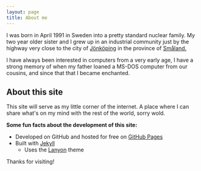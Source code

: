 ```yaml
---
layout: page
title: About me
---
```


I was born in April 1991 in Sweden into a pretty standard nuclear family. My two year older sister and I grew up in an industrial community just by the highway very close to the city of <a href="https://en.wikipedia.org/wiki/jönköping" target="__blank">Jönköping</a> in the province of <a href="https://en.wikipedia.org/wiki/småland" target="__blank">Småland.</a>

I have always been interested in computers from a very early age, I have a strong memory of when my father loaned a MS-DOS computer from our cousins, and since that that I became enchanted.

## About this site
This site will serve as my little corner of the internet. A place where I can share what's on my mind with the rest of the world, sorry wold.

**Some fun facts about the development of this site:**
* Developed on GitHub and hosted for free on [GitHub Pages](https://pages.github.com)
* Built with [Jekyll](https://jekyllrb.com)
    * Uses the [Lanyon](http://lanyon.getpoole.com) theme

Thanks for visiting!
